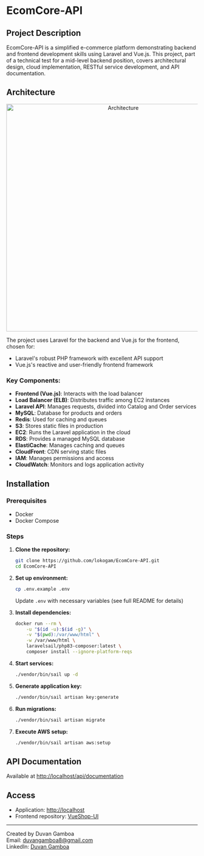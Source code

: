 # EcomCore-API

## Project Description

EcomCore-API is a simplified e-commerce platform demonstrating backend and frontend development skills using Laravel and Vue.js. This project, part of a technical test for a mid-level backend position, covers architectural design, cloud implementation, RESTful service development, and API documentation.

## Architecture

<p align="center">
<img src="Diagrama de Implementación de Arquitectura en AWS.png" width="600" alt="Architecture">
</p>

The project uses Laravel for the backend and Vue.js for the frontend, chosen for:
- Laravel's robust PHP framework with excellent API support
- Vue.js's reactive and user-friendly frontend framework

### Key Components:

- **Frontend (Vue.js)**: Interacts with the load balancer
- **Load Balancer (ELB)**: Distributes traffic among EC2 instances
- **Laravel API**: Manages requests, divided into Catalog and Order services
- **MySQL**: Database for products and orders
- **Redis**: Used for caching and queues
- **S3**: Stores static files in production
- **EC2**: Runs the Laravel application in the cloud
- **RDS**: Provides a managed MySQL database
- **ElastiCache**: Manages caching and queues
- **CloudFront**: CDN serving static files
- **IAM**: Manages permissions and access
- **CloudWatch**: Monitors and logs application activity

## Installation

### Prerequisites

- Docker
- Docker Compose

### Steps

1. **Clone the repository:**
   ```bash
   git clone https://github.com/lokogam/EcomCore-API.git
   cd EcomCore-API
   ```

2. **Set up environment:**
   ```bash
   cp .env.example .env
   ```
   Update `.env` with necessary variables (see full README for details)

3. **Install dependencies:**
   ```bash
   docker run --rm \
       -u "$(id -u):$(id -g)" \
       -v "$(pwd):/var/www/html" \
       -w /var/www/html \
       laravelsail/php83-composer:latest \
       composer install --ignore-platform-reqs
   ```

4. **Start services:**
   ```bash
   ./vendor/bin/sail up -d
   ```

5. **Generate application key:**
   ```bash
   ./vendor/bin/sail artisan key:generate
   ```

6. **Run migrations:**
   ```bash
   ./vendor/bin/sail artisan migrate
   ```

7. **Execute AWS setup:**
   ```bash
   ./vendor/bin/sail artisan aws:setup 
   ```

## API Documentation

Available at [http://localhost/api/documentation](http://localhost/api/documentation)

## Access

- Application: [http://localhost](http://localhost)
- Frontend repository: [VueShop-UI](https://github.com/lokogam/VueShop-UI.git)

---

Created by Duvan Gamboa  
Email: [duvangamboa8@gmail.com](mailto:duvangamboa8@gmail.com)  
LinkedIn: [Duvan Gamboa](https://www.linkedin.com/in/duvan-gamboa-5193951b2/)
```

